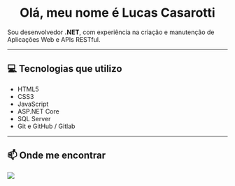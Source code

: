 <h1 align="center">Olá, meu nome é Lucas Casarotti</h1>

<p align="left">
Sou desenvolvedor <strong>.NET</strong>, com experiência na criação e manutenção de Aplicações Web e APIs RESTful.
</p>

---

<h2>💻 Tecnologias que utilizo</h2>

<ul>
  <li>HTML5</li>
  <li>CSS3</li>
  <li>JavaScript</li>
  <li>ASP.NET Core</li>
  <li>SQL Server</li>
  <li>Git e GitHub / Gitlab</li>
</ul>


---

<h2>📫 Onde me encontrar</h2>

<p align="left">
  <a href="https://www.linkedin.com/in/lucas-casarotti-655680172/" target="_blank">
    <img src="https://img.shields.io/badge/-Linkedin-0e76a8?style=for-the-badge&logo=Linkedin&logoColor=white" />
  </a>
</p>
